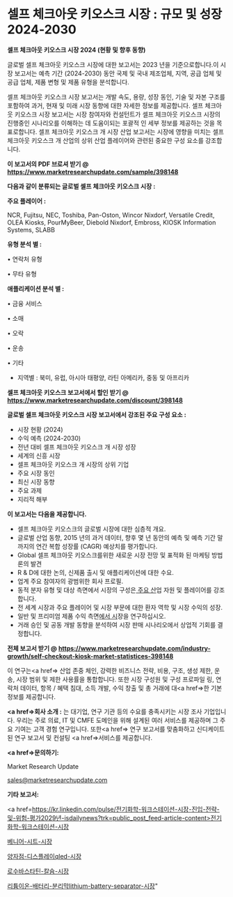 # 셀프 체크아웃 키오스크 시장 : 규모 및 성장 2024-2030

<strong>셀프 체크아웃 키오스크 시장 2024 (현황 및 향후 동향)</strong>

글로벌 셀프 체크아웃 키오스크 시장에 대한 보고서는 2023 년을 기준으로합니다.이 시장 보고서는 예측 기간 (2024-2030) 동안 국제 및 국내 제조업체, 지역, 공급 업체 및 공급 업체, 제품 변형 및 제품 유형을 분석합니다.

셀프 체크아웃 키오스크 시장 보고서는 개발 속도, 용량, 성장 동인, 기술 및 자본 구조를 포함하여 과거, 현재 및 미래 시장 동향에 대한 자세한 정보를 제공합니다. 셀프 체크아웃 키오스크 시장 보고서는 시장 참여자와 컨설턴트가 셀프 체크아웃 키오스크 시장의 진행중인 시나리오를 이해하는 데 도움이되는 포괄적 인 세부 정보를 제공하는 것을 목표로합니다. 셀프 체크아웃 키오스크 개 시장 산업 보고서는 시장에 영향을 미치는 셀프 체크아웃 키오스크 개 산업의 상위 산업 플레이어와 관련된 중요한 구성 요소를 강조합니다.



<strong>이 보고서의 PDF 브로셔 받기 @ <a href=https://www.marketresearchupdate.com/sample/398148>https://www.marketresearchupdate.com/sample/398148</a></strong>



<strong>다음과 같이 분류되는 글로벌 셀프 체크아웃 키오스크 시장 :</strong>



<strong>주요 플레이어 :</strong>

NCR, Fujitsu, NEC, Toshiba, Pan-Oston, Wincor Nixdorf, Versatile Credit, OLEA Kiosks, PourMyBeer, Diebold Nixdorf, Embross, KIOSK Information Systems, SLABB



<strong>유형 분석 별 :</strong>

• 연락처 유형

• 무타 유형



<strong>애플리케이션 분석 별 :</strong>

• 금융 서비스

• 소매

• 오락

• 운송

• 기타

<ul>
  <li>지역별 : 북미, 유럽, 아시아 태평양, 라틴 아메리카, 중동 및 아프리카</li>
</ul>


<strong>셀프 체크아웃 키오스크 보고서에서 할인 받기 @ <a href=https://www.marketresearchupdate.com/discount/398148>https://www.marketresearchupdate.com/discount/398148</a></strong>



<strong>글로벌 셀프 체크아웃 키오스크 시장 보고서에서 강조된 주요 구성 요소 :</strong>
<ul>
  <li>시장 현황 (2024)</li>
  <li>수익 예측 (2024-2030)</li>
  <li>전년 대비 셀프 체크아웃 키오스크 개 시장 성장</li>
  <li>세계의 신흥 시장</li>
  <li>셀프 체크아웃 키오스크 개 시장의 상위 기업</li>
  <li>주요 시장 동인</li>
  <li>최신 시장 동향</li>
  <li>주요 과제</li>
  <li>지리적 해부</li>
</ul>


<strong>이 보고서는 다음을 제공합니다.</strong>
<ul>
  <li>셀프 체크아웃 키오스크의 글로벌 시장에 대한 심층적 개요.</li>
  <li>글로벌 산업 동향, 2015 년의 과거 데이터, 향후 몇 년 동안의 예측 및 예측 기간 말까지의 연간 복합 성장률 (CAGR) 예상치를 평가합니다.</li>
  <li>Global 셀프 체크아웃 키오스크를위한 새로운 시장 전망 및 표적화 된 마케팅 방법론의 발견</li>
  <li>R &amp; D에 대한 논의, 신제품 출시 및 애플리케이션에 대한 수요.</li>
  <li>업계 주요 참여자의 광범위한 회사 프로필.</li>
  <li>동적 분자 유형 및 대상 측면에서 시장의 구성은<a href=> 주요 산</a>업 자원 및 플레이어를 강조합니다.</li>
  <li>전 세계 시장과 주요 플레이어 및 시장 부문에 대한 환자 역학 및 시장 수익의 성장.</li>
  <li>일반 및 프리미엄 제품 수익 측면<a href=>에서 시</a>장을 연구하십시오.</li>
  <li>거래 승인 및 공동 개발 동향을 분석하여 시장 판매 시나리오에서 상업적 기회를 결정합니다.</li>
</ul>



<strong>전체 보고서 받기 @ <a href=https://www.marketresearchupdate.com/industry-growth/self-checkout-kiosk-market-statistices-398148>https://www.marketresearchupdate.com/industry-growth/self-checkout-kiosk-market-statistices-398148</a></strong>

이 연구는<a href=> 산업 존중</a> 체인, 강력한 비즈니스 전략, 비용, 구조, 생성 제한, 운송, 시장 범위 및 제한 사용률을 통합합니다. 또한 시장 구성원 및 구성 프로파일 링, 연락처 데이터, 항목 / 혜택 침대, 소득 개발, 수익 창출 및 총 거래에 대<a href=>한 기본 </a>정보를 제공합니다.



<strong><a href=>회사 소</a>개 :</strong>
는 대기업, 연구 기관 등의 수요를 충족시키는 시장 조사 기업입니다. 우리는 주로 의료, IT 및 CMFE 도메인을 위해 설계된 여러 서비스를 제공하며 그 주요 기여는 고객 경험 연구입니다. 또한<a href=> 연구 보</a>고서를 맞춤화하고 신디케이트 된 연구 보고서 및 컨설팅 <a href=>서비스</a>를 제공합니다.



<strong><a href=>문의하기:</a></strong>

Market Research Update

sales@marketresearchupdate.com



<strong>기타 보고서:</strong>

<a href=https://kr.linkedin.com/pulse/전기화학-워크스테이션-시장-진입-전략-및-위험-평가2029년-isdailynews?trk=public_post_feed-article-content>전기화학-워크스테이션-시장</a>

<a href=https://www.linkedin.com/pulse/베니어-시트-시장-현재-및-미래-성장-2029-market-matrix-musings-analysis/>베니어-시트-시장</a>

<a href=https://www.linkedin.com/pulse/양자점-디스플레이qled-시장-진입-전략-및-위험-평가2029년-wawpf/>양자점-디스플레이qled-시장</a>

<a href=https://www.linkedin.com/pulse/로수바스타틴-칼슘-시장-현재-및-미래-성장-2029-trendsetters-talk-360-analysis-v2xcf/>로수바스타틴-칼슘-시장</a>

<a href=https://www.linkedin.com/pulse/리튬이온-배터리-분리막lithium-battery-separator-시장-5l4vf/>리튬이온-배터리-분리막lithium-battery-separator-시장</a>"
